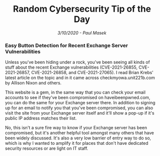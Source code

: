 <div align="center"><h1>Random Cybersecurity Tip of the Day</h1></div>
<div align="center"> <i>3/10/2020 - Paul Masek</i> </div>

### Easy Button Detection for Recent Exchange Server Vulnerabilities

Unless you've been hiding under a rock, you've been seeing all kinds of stuff about the recent Exchange vulnerabilities (CVE-2021-26855, CVE-2021-26857, CVE-2021-26858, and CVE-2021-27065). I read Brian Krebs' latest article on the topic and in it came across checkmyowa.unit221b.com by Allison Nixon and others.

This website is a gem, in the same way that you can check your email accounts to see if they've been compromised on haveibeenpwned.com, you can do the same for your Exchange server there. In addition to signing up for an email to notify you that you've been compromised, you can also visit the site from your Exchange server itself and it'll show a pop-up if it's public IP address matches their list.

No, this isn't a sure fire way to know if your Exchange server has been compromised, but it's another helpful tool amongst many others that have been widely discussed. It's also a very low barrier of entry way to do so, which is why I wanted to amplify it for places that don't have dedicated security resources or are light on IT staff.